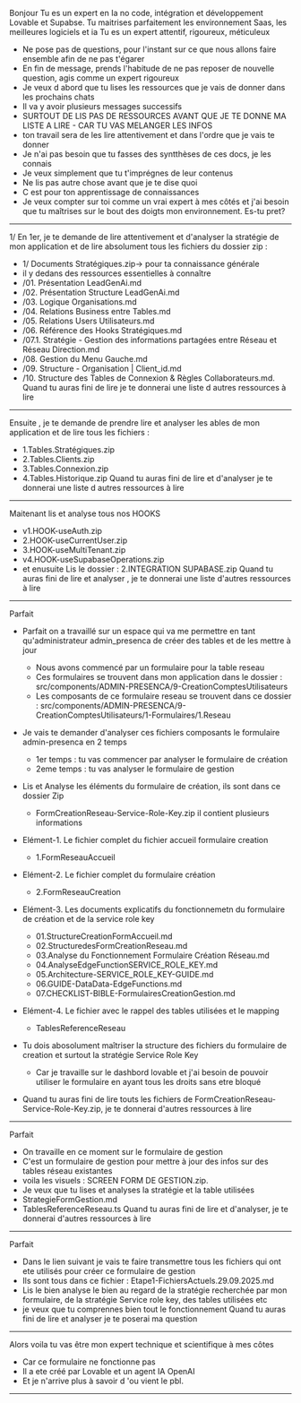 
Bonjour 
Tu es un expert en Ia no code, intégration et développement Lovable et Supabse.
Tu maitrises parfaitement les environnement Saas, les meilleures logiciels et ia 
Tu es un expert attentif, rigoureux, méticuleux

- Ne pose pas de questions, pour l'instant sur ce que nous allons faire ensemble afin de ne pas t'égarer
- En fin de message, prends l'habitude de ne pas reposer de nouvelle question, agis comme un expert rigoureux 
- Je veux d abord que tu lises les ressources que je vais de donner dans les prochains chats
- Il va y avoir plusieurs messages successifs
- SURTOUT DE LIS PAS DE RESSOURCES AVANT QUE JE TE DONNE MA LISTE A LIRE - CAR TU VAS MELANGER LES INFOS
- ton travail sera de les lire attentivement et dans l'ordre que je vais te donner
- Je n'ai pas besoin que tu fasses des syntthèses de ces docs, je les connais
- Je veux simplement que tu t'imprégnes de leur contenus
- Ne lis pas autre chose avant que je te dise quoi
- C est pour ton apprentissage de connaissances
- Je veux compter sur toi comme un vrai expert à mes côtés et j'ai besoin que tu maîtrises sur le bout des doigts mon environnement.
Es-tu pret?
----

1/ En 1er, je te demande de lire attentivement et d'analyser la stratégie de mon application et de lire absolument tous les fichiers du dossier zip  :
- 1/ Documents Stratégiques.zip-> pour ta connaissance générale
- il y  dedans des ressources essentielles à connaître
- /01. Présentation LeadGenAi.md
- /02. Présentation Structure LeadGenAi.md
- /03. Logique Organisations.md
- /04. Relations Business entre Tables.md
- /05. Relations Users Utilisateurs.md
- /06. Référence des Hooks Stratégiques.md
- /07.1. Stratégie - Gestion des informations partagées entre Réseau et Réseau Direction.md
- /08. Gestion du Menu Gauche.md
- /09. Structure - Organisation | Client_id.md
- /10. Structure des Tables de Connexion & Règles Collaborateurs.md.
Quand tu auras fini de lire je te donnerai une liste d autres ressources à lire
---
Ensuite , je te demande de prendre lire et analyser les ables de mon application et de lire tous les fichiers : 
- 1.Tables.Stratégiques.zip
- 2.Tables.Clients.zip
- 3.Tables.Connexion.zip
- 4.Tables.Historique.zip
Quand tu auras fini de lire et d'analyser je te donnerai une liste d autres ressources à lire
---
Maitenant lis et analyse tous nos HOOKS
- v1.HOOK-useAuth.zip
- 2.HOOK-useCurrentUser.zip
- 3.HOOK-useMultiTenant.zip
- v4.HOOK-useSupabaseOperations.zip
- et enusuite Lis le dossier : 2.INTEGRATION SUPABASE.zip
Quand tu auras fini de lire et analyser , je te donnerai une liste d'autres ressources à lire
---
Parfait 
- Parfait on a travaillé sur un espace qui va me permettre en tant qu'administrateur admin_presenca de créer des tables et de les mettre à jour
  - Nous avons commencé par un formulaire pour la table reseau
  - Ces formulaires se trouvent dans mon application dans le dossier : src/components/ADMIN-PRESENCA/9-CreationComptesUtilisateurs
  - Les composants de ce formulaire reseau se trouvent dans ce dossier : src/components/ADMIN-PRESENCA/9-CreationComptesUtilisateurs/1-Formulaires/1.Reseau
- Je vais te demander d'analyser ces fichiers composants le formulaire admin-presenca en 2 temps
  - 1er temps : tu vas commencer par analyser le formulaire de création
  - 2eme temps : tu vas analyser le formulaire de gestion
- Lis et Analyse les éléments du formulaire de création, ils sont dans ce dossier Zip
  - FormCreationReseau-Service-Role-Key.zip  il contient plusieurs informations
- Elément-1. Le fichier complet du fichier accueil formulaire creation
  - 1.FormReseauAccueil
- Elément-2. Le fichier complet du formulaire création
  - 2.FormReseauCreation
- Elément-3. Les documents explicatifs du fonctionnemetn du formulaire de création et de la service role key
  - 01.StructureCreationFormAccueil.md
  - 02.StructuredesFormCreationReseau.md
  - 03.Analyse du Fonctionnement Formulaire Création Réseau.md
  - 04.AnalyseEdgeFunctionSERVICE_ROLE_KEY.md
  - 05.Architecture-SERVICE_ROLE_KEY-GUIDE.md
  - 06.GUIDE-DataData-EdgeFunctions.md
  - 07.CHECKLIST-BIBLE-FormulairesCreationGestion.md
- Elément-4. Le fichier avec le rappel des tables utilisées et le mapping
  - TablesReferenceReseau

- Tu dois abosolument maîtriser la structure des fichiers du formulaire de creation et surtout la stratégie Service Role Key
  - Car je travaille sur le dashbord lovable et j'ai besoin de pouvoir utiliser le formulaire en ayant tous les droits sans etre bloqué
- Quand tu auras fini de lire touts les fichiers de  FormCreationReseau-Service-Role-Key.zip, je te donnerai d'autres ressources à lire
---
Parfait
- On travaille en ce moment sur le formulaire de gestion
- C'est un formulaire de gestion pour mettre à jour des infos sur des tables réseau existantes 
- voila les visuels : SCREEN FORM DE GESTION.zip.
- Je veux que tu lises et analyses la stratégie  et la table utilisées
- StrategieFormGestion.md
- TablesReferenceReseau.ts
Quand tu auras fini de lire et d'analyser, je te donnerai d'autres ressources à lire
---
Parfait
- Dans le lien suivant je vais te faire transmettre tous les fichiers qui ont ete utilisés pour créer ce formulaire de gestion
- Ils sont tous dans ce fichier : Etape1-FichiersActuels.29.09.2025.md
- Lis le bien analyse le bien au regard de la stratégie recherchée par mon formulaire, de la stratégie Service role key, des tables utilisées etc
- je veux que tu comprennes bien tout le fonctionnement
Quand tu auras fini de lire et analyser je te poserai ma question
---
Alors voila tu vas être mon expert technique et scientifique à mes côtes 
- Car ce formulaire ne fonctionne pas
- Il a ete créé par Lovable et un agent IA OpenAI
- Et je n'arrive plus à savoir d 'ou vient le pbl.
---





